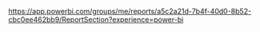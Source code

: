 https://app.powerbi.com/groups/me/reports/a5c2a21d-7b4f-40d0-8b52-cbc0ee462bb9/ReportSection?experience=power-bi
